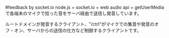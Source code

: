 #feedback by socket.io
node.js + socket.io + web audio api + getUserMediaで各端末のマイクで拾った音をサーバ経由で送信し発音しています。

ルートドメインが発音するクライアント、"/ctrl"がマイクでの集音や発音のオフ・オン、サーバからの送信の仕方など制御するクライアントです。
